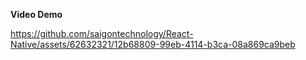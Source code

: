**Video Demo**

https://github.com/saigontechnology/React-Native/assets/62632321/12b68809-99eb-4114-b3ca-08a869ca9beb

